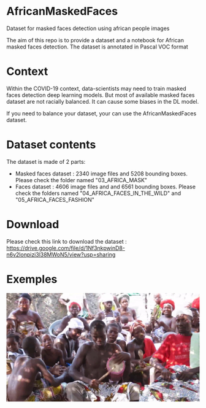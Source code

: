 # AfricanMaskedFaces
Dataset for masked faces detection using african people images

The aim of this repo is to provide a dataset and a notebook for African masked faces detection. The dataset is annotated in Pascal VOC format

# Context
Within the COVID-19 context, data-scientists may need to train masked faces detection deep learning models. But most of available masked faces dataset are not racially balanced. It can cause some biases in the DL model.

If you need to balance your dataset, your can use the AfricanMaskedFaces dataset.

# Dataset contents
The dataset is made of 2 parts:
- Masked faces dataset :  2340 image files and 5208 bounding boxes. Please check the folder named "03_AFRICA_MASK"
- Faces dataset : 4606 image files and and 6561 bounding boxes. Please check the folders named "04_AFRICA_FACES_IN_THE_WILD" and "05_AFRICA_FACES_FASHION"

# Download
Please check this link to download the dataset : https://drive.google.com/file/d/1Nf3nkpwinD8-n6v2lonpizi3l38MWoN5/view?usp=sharing

# Exemples
![alt text](https://github.com/archiducarmel/AfricanMaskedFaces/blob/[master/github/Africa_8.jpg?raw=true)


